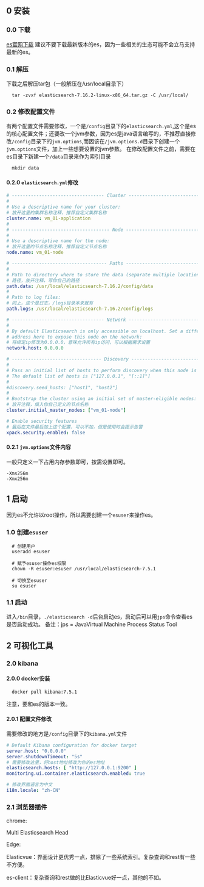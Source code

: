 ## 0 安装
### 0.0 下载
[es官网下载](https://www.elastic.co/cn/downloads/elasticsearch)
建议不要下载最新版本的es，因为一些相关的生态可能不会立马支持最新的es。
### 0.1 解压
下载之后解压tar包（一般解压在/usr/local目录下）
```shell
  tar -zvxf elasticsearch-7.16.2-linux-x86_64.tar.gz -C /usr/local/
```
### 0.2 修改配置文件
有两个配置文件需要修改，一个是`/config`目录下的`elasticsearch.yml`,这个是es的核心配置文件；还要改一个jvm参数，因为es是java语言编写的，不推荐直接修改`/config`目录下的`jvm.options`,而因该在`/jvm.options.d`目录下创建一个`jvm.options`文件，加上一些想要设置的jvm参数。
在修改配置文件之前，需要在es目录下新建一个`/data`目录来作为索引目录
```shell
  mkdir data
```
#### 0.2.0 `elasticsearch.yml`修改
```yml
# ---------------------------------- Cluster -----------------------------------
#
# Use a descriptive name for your cluster:
# 放开这里的集群名称注释，推荐自定义集群名称
cluster.name: vm_01-application
#
# ------------------------------------ Node ------------------------------------
#
# Use a descriptive name for the node:
# 放开这里的节点名称注释，推荐自定义节点名称
node.name: vm_01-node

# ----------------------------------- Paths ------------------------------------
#
# Path to directory where to store the data (separate multiple locations by comma):
# 路径，放开注释，写你自己的路径
path.data: /usr/local/elasticsearch-7.16.2/config/data
#
# Path to log files:
# 同上，这个是日志，/logs目录本来就有
path.logs: /usr/local/elasticsearch-7.16.2/config/logs

# ---------------------------------- Network -----------------------------------
#
# By default Elasticsearch is only accessible on localhost. Set a different
# address here to expose this node on the network:
# 将绑定ip修改为0.0.0.0，意味允许所有ip访问，可以根据需求设置
network.host: 0.0.0.0

# --------------------------------- Discovery ----------------------------------
#
# Pass an initial list of hosts to perform discovery when this node is started:
# The default list of hosts is ["127.0.0.1", "[::1]"]
#
#discovery.seed_hosts: ["host1", "host2"]
#
# Bootstrap the cluster using an initial set of master-eligible nodes:
# 放开注释，填入你自己定义的节点名称
cluster.initial_master_nodes: ["vm_01-node"]

# Enable security features
# 最后在文件最后加上这个配置，可以不加，但是使用时会提示告警
xpack.security.enabled: false
```
#### 0.2.1 `jvm.options`文件内容
一般只定义一下占用内存参数即可，按需设置即可。
```options
-Xms256m
-Xmx256m
```
## 1 启动
因为es不允许以root操作，所以需要创建一个`esuser`来操作es。
### 1.0 创建`esuser`
```shell
  # 创建用户
  useradd esuser

  # 赋予esuser操作es权限
  chown -R esuser:esuser /usr/local/elasticsearch-7.5.1

  # 切换至esuser
  su esuser
```
### 1.1 启动
进入`/bin`目录，`./elasticsearch -d`后台启动es，启动后可以用`jps`命令查看es是否启动成功。
备注：jps = JavaVirtual Machine Process Status Tool
## 2 可视化工具
### 2.0 kibana
#### 2.0.0 docker安装
```shell
  docker pull kibana:7.5.1
```
注意，要和es的版本一致。
#### 2.0.1 配置文件修改
需要修改的地方是`/config`目录下的`kibana.yml`文件
```yml
# Default Kibana configuration for docker target
server.host: "0.0.0.0"
server.shutdownTimeout: "5s"
# 需要修改这里，将host地址修改为你的es地址
elasticsearch.hosts: [ "http://127.0.0.1:9200" ]
monitoring.ui.container.elasticsearch.enabled: true

# 修改界面语言为中文
i18n.locale: "zh-CN"
```
### 2.1 浏览器插件
chrome:

Multi Elasticsearch Head

Edge:

Elasticvue：界面设计更优秀一点，排除了一些系统索引。复杂查询和rest有一些不方便。

es-client：复杂查询和rest做的比Elasticvue好一点，其他的不如。